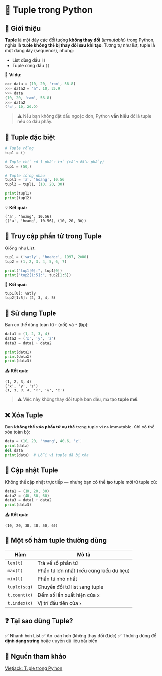 
# 🐍 Tuple trong Python
## 📘 Giới thiệu

**Tuple** là một dãy các đối tượng **không thay đổi** (*immutable*) trong Python, nghĩa là **tuple không thể bị thay đổi sau khi tạo**. Tương tự như list, tuple là một dạng dãy (sequence), nhưng:

* List dùng dấu `[]`
* Tuple dùng dấu `()`

🔹 **Ví dụ:**

```python
>>> data = (10, 20, 'ram', 56.8)
>>> data2 = "a", 10, 20.9
>>> data
(10, 20, 'ram', 56.8)
>>> data2
('a', 10, 20.9)
```

> ⚠️ Nếu bạn không đặt dấu ngoặc đơn, Python **vẫn hiểu** đó là tuple nếu có dấu phẩy.
## 🔸 Tuple đặc biệt

```python
# Tuple rỗng
tup1 = ()

# Tuple chỉ có 1 phần tử (cần dấu phẩy)
tup1 = (50,)

# Tuple lồng nhau
tupl1 = 'a', 'hoang', 10.56
tupl2 = tupl1, (10, 20, 30)

print(tupl1)
print(tupl2)
```

💡 **Kết quả:**

```
('a', 'hoang', 10.56)
(('a', 'hoang', 10.56), (10, 20, 30))
```
## 🎯 Truy cập phần tử trong Tuple

Giống như List:

```python
tup1 = ('vatly', 'hoahoc', 1997, 2000)
tup2 = (1, 2, 3, 4, 5, 6, 7)

print("tup1[0]:", tup1[0])
print("tup2[1:5]:", tup2[1:5])
```

🧾 **Kết quả:**

```
tup1[0]: vatly
tup2[1:5]: (2, 3, 4, 5)
```
## 🔧 Sử dụng Tuple

Bạn có thể dùng toán tử `+` (nối) và `*` (lặp):

```python
data1 = (1, 2, 3, 4)
data2 = ('x', 'y', 'z')
data3 = data1 + data2

print(data1)
print(data2)
print(data3)
```

📤 **Kết quả:**

```
(1, 2, 3, 4)
('x', 'y', 'z')
(1, 2, 3, 4, 'x', 'y', 'z')
```

> ⚠️ Việc này không thay đổi tuple ban đầu, mà tạo **tuple mới**.
## ❌ Xóa Tuple

Bạn **không thể xóa phần tử cụ thể** trong tuple vì nó immutable. Chỉ có thể xóa toàn bộ:

```python
data = (10, 20, 'hoang', 40.6, 'z')
print(data)
del data
print(data)  # Lỗi vì tuple đã bị xóa
```
## 🔄 Cập nhật Tuple

Không thể cập nhật trực tiếp — nhưng bạn có thể tạo tuple mới từ tuple cũ:

```python
data1 = (10, 20, 30)
data2 = (40, 50, 60)
data3 = data1 + data2
print(data3)
```

📤 **Kết quả:**

```
(10, 20, 30, 40, 50, 60)
```
## 🧰 Một số hàm tuple thường dùng

| Hàm          | Mô tả                                    |
| ------------ | ---------------------------------------- |
| `len(t)`     | Trả về số phần tử                        |
| `max(t)`     | Phần tử lớn nhất (nếu cùng kiểu dữ liệu) |
| `min(t)`     | Phần tử nhỏ nhất                         |
| `tuple(seq)` | Chuyển đổi từ list sang tuple            |
| `t.count(x)` | Đếm số lần xuất hiện của `x`             |
| `t.index(x)` | Vị trí đầu tiên của `x`                  |
## ❓ Tại sao dùng Tuple?

✅ Nhanh hơn List
✅ An toàn hơn (không thay đổi được)
✅ Thường dùng để **định dạng string** hoặc truyền dữ liệu bất biến
## 🔗 Nguồn tham khảo

[Vietjack: Tuple trong Python](http://vietjack.com/python/tuple_trong_python.jsp)

